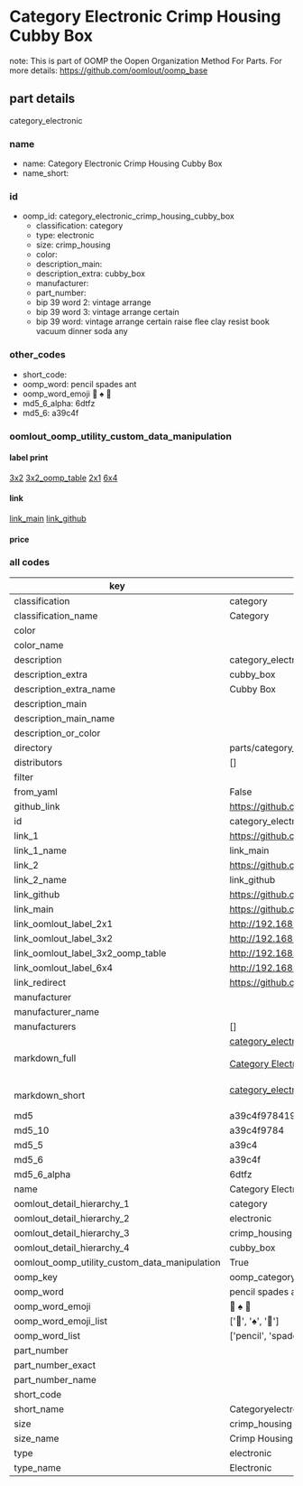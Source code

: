 # Category Electronic Crimp Housing Cubby Box  

note: This is part of OOMP the Oopen Organization Method For Parts. For more details: https://github.com/oomlout/oomp_base

##  part details
  



category_electronic



### name
* name: Category Electronic Crimp Housing Cubby Box
* name_short: 
### id
* oomp_id: category_electronic_crimp_housing_cubby_box
  * classification: category
  * type: electronic
  * size: crimp_housing
  * color: 
  * description_main: 
  * description_extra: cubby_box
  * manufacturer: 
  * part_number: 
  * bip 39 word 2: vintage arrange
  * bip 39 word 3: vintage arrange certain
  * bip 39 word: vintage arrange certain raise flee clay resist book vacuum dinner soda any

### other_codes
* short_code: 
* oomp_word: pencil spades ant
* oomp_word_emoji :pencil: :spades: :ant:
* md5_6_alpha: 6dtfz
* md5_6: a39c4f






### oomlout_oomp_utility_custom_data_manipulation
#### label print
[3x2](http://192.168.1.245:1112/?label=oomp%206dtfz)
[3x2_oomp_table](http://192.168.1.108:1112/?label=oomp%206dtfz)
[2x1](http://192.168.1.242:1112/?label=oomp%206dtfz)
[6x4](http://192.168.1.55:1112/?label=oomp%206dtfz)    

#### link

[link_main](https://github.com/oomlout/oomlout_oomp_version_1_messy/tree/main/parts/category_electronic_crimp_housing_cubby_box) [link_github](https://github.com/oomlout/oomlout_oomp_version_1_messy/tree/main/parts/category_electronic_crimp_housing_cubby_box)                             

#### price







### all codes 
| key | value |  
| --- | --- |  
| classification | category |  
| classification_name | Category |  
| color |  |  
| color_name |  |  
| description | category_electronic |  
| description_extra | cubby_box |  
| description_extra_name | Cubby Box |  
| description_main |  |  
| description_main_name |  |  
| description_or_color |   |  
| directory | parts/category_electronic_crimp_housing_cubby_box |  
| distributors | [] |  
| filter |  |  
| from_yaml | False |  
| github_link | https://github.com/oomlout/oomlout_oomp_part_src/tree/main/parts/category_electronic_crimp_housing_cubby_box |  
| id | category_electronic_crimp_housing_cubby_box |  
| link_1 | https://github.com/oomlout/oomlout_oomp_version_1_messy/tree/main/parts/category_electronic_crimp_housing_cubby_box |  
| link_1_name | link_main |  
| link_2 | https://github.com/oomlout/oomlout_oomp_version_1_messy/tree/main/parts/category_electronic_crimp_housing_cubby_box |  
| link_2_name | link_github |  
| link_github | https://github.com/oomlout/oomlout_oomp_version_1_messy/tree/main/parts/category_electronic_crimp_housing_cubby_box |  
| link_main | https://github.com/oomlout/oomlout_oomp_version_1_messy/tree/main/parts/category_electronic_crimp_housing_cubby_box |  
| link_oomlout_label_2x1 | http://192.168.1.242:1112/?label=oomp%206dtfz |  
| link_oomlout_label_3x2 | http://192.168.1.245:1112/?label=oomp%206dtfz |  
| link_oomlout_label_3x2_oomp_table | http://192.168.1.108:1112/?label=oomp%206dtfz |  
| link_oomlout_label_6x4 | http://192.168.1.55:1112/?label=oomp%206dtfz |  
| link_redirect | https://github.com/oomlout/oomlout_oomp_version_1_messy/tree/main/parts/category_electronic_crimp_housing_cubby_box |  
| manufacturer |  |  
| manufacturer_name |  |  
| manufacturers | [] |  
| markdown_full | [category_electronic_crimp_housing_cubby_box](none)<br>[](none)<br>[Category Electronic Crimp Housing Cubby Box](none)<br><br> |  
| markdown_short | [category_electronic_crimp_housing_cubby_box](none)<br><br> |  
| md5 | a39c4f97841996eca8ac6b124b4317a1 |  
| md5_10 | a39c4f9784 |  
| md5_5 | a39c4 |  
| md5_6 | a39c4f |  
| md5_6_alpha | 6dtfz |  
| name | Category Electronic Crimp Housing Cubby Box |  
| oomlout_detail_hierarchy_1 | category |  
| oomlout_detail_hierarchy_2 | electronic |  
| oomlout_detail_hierarchy_3 | crimp_housing |  
| oomlout_detail_hierarchy_4 | cubby_box |  
| oomlout_oomp_utility_custom_data_manipulation | True |  
| oomp_key | oomp_category_electronic_crimp_housing_cubby_box |  
| oomp_word | pencil spades ant |  
| oomp_word_emoji | :pencil: :spades: :ant: |  
| oomp_word_emoji_list | [':pencil:', ':spades:', ':ant:'] |  
| oomp_word_list | ['pencil', 'spades', 'ant'] |  
| part_number |  |  
| part_number_exact |  |  
| part_number_name |  |  
| short_code |  |  
| short_name | Categoryelectronic |  
| size | crimp_housing |  
| size_name | Crimp Housing |  
| type | electronic |  
| type_name | Electronic |  
